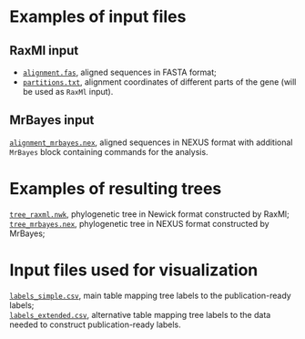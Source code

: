 # Examples of input files

## RaxMl input
- [`alignment.fas`](https://raw.githubusercontent.com/Mycology-Microbiology-Center/Phylo2021/main/data/alignment.fas), aligned sequences in FASTA format;<br/>
- [`partitions.txt`](https://raw.githubusercontent.com/Mycology-Microbiology-Center/Phylo2021/main/data/partitions.txt), alignment coordinates of different parts of the gene (will be used as `RaxMl` input).<br/>

## MrBayes input
[`alignment_mrbayes.nex`](https://raw.githubusercontent.com/Mycology-Microbiology-Center/Phylo2021/main/data/alignment_mrbayes.nex), aligned sequences in NEXUS format with additional `MrBayes` block containing commands for the analysis.<br/>


# Examples of resulting trees

[`tree_raxml.nwk`](https://raw.githubusercontent.com/Mycology-Microbiology-Center/Phylo2021/main/data/tree_raxml.nwk), phylogenetic tree in Newick format constructed by RaxMl;<br/>
[`tree_mrbayes.nex`](https://raw.githubusercontent.com/Mycology-Microbiology-Center/Phylo2021/main/data/tree_mrbayes.nex), phylogenetic tree in NEXUS format constructed by MrBayes;<br/>


# Input files used for visualization
[`labels_simple.csv`](https://raw.githubusercontent.com/Mycology-Microbiology-Center/Phylo2021/main/data/), main table mapping tree labels to the publication-ready labels;<br/>
[`labels_extended.csv`](https://raw.githubusercontent.com/Mycology-Microbiology-Center/Phylo2021/main/data/), alternative table mapping tree labels to the data needed to construct publication-ready labels.<br/>




